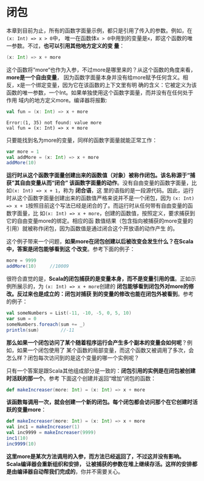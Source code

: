 闭包
================================================================================
本章到目前为止，所有的函数字面量示例，都只是引用了传入的参数。例如，在`(x: Int) => x > 0`中，
唯一在函数体`x > 0`中用到的变量是`x`，即这个函数的唯一参数。不过，**也可以引用其他地方定义的变
量**：
```scala
(x: Int) => x + more             
```
这个函数将“more“也作为入参，不过more是哪里来的？从这个函数的角度来看，**more是一个自由变量**，
因为函数字面量本身并没有给more赋予任何含义。相反，x是一个绑定变量，因为它在该函数的上下文里有明
确的含义：它被定义为该函数的唯一参数，一个Int。如果单独使用这个函数字面量，而并没有在任何处于作用
域内的地方定义more。编译器将报歉:
```scala
val fun = (x: Int) => x + more
```
```
Error:(1, 35) not found: value more
val fun = (x: Int) => x + more
```
只要能找到名为more的变量，同样的函数字面量就能正常工作：
```scala
var more = 1
val addMore = (x: Int) => x + more
addMore(10)
```
**运行时从这个函数字面量创建出来的函数值（对象）被称作闭包。该名称源于“捕获”其自由变量从而“闭合”
该函数字面量的动作**。没有自由变量的函数字面量，比如`(x: Int) => x + 1`，称为 **闭合语**，这
里的语指的是一段源代码。因此，运行时从这个函数字面量创建出来的函数值严格来说并不是一个闭包，因为
`(x: Int) => x + 1`按照目前这个写法已经是闭合的了。而运行时从任何带有自由变量的函数字面量，比
如`(x: Int) => x + more`，创建的函数值，按照定义，要求捕获到它的自由变量more的绑定。相应的函
数值结果（包含指向被捕获的more变量的引用）就被称作闭包，因为函数值是通过闭合这个开放语的动作产生
的。

这个例子带来一个问题，**如果more在闭包创建以后被改变会发生什么？在Scala中，答案是闭包能够看到这
个改变**。参考下面的例子：
```scala
more = 9999
addMore(10)     //10009
```
很符合直觉的是，**Scala的闭包捕获的是变量本身，而不是变量引用的值**。正如示例所展示的，为
`(x: Int) => x + more`创建的 **闭包能够看到闭包外对more的修改。反过来也是成立的：闭包对捕获
到的变量的修改也能在闭包外被看到**。参考的例子：
```scala
val someNumbers = List(-11, -10, -5, 0, 5, 10)
var sum = 0
someNumbers.foreach(sum += _)
println(sum)        //-11
```

**那么如果一个闭包访问了某个随着程序运行会产生多个副本的变量会如何呢**？例如，如果一个闭包使用了
某个函数的局部变量，而这个函数又被调用了多次，会怎么样？闭包每次访问到的是这个变量的哪一个实例呢？

只有一个答案是跟Scala其他组成部分是一致的：**闭包引用的实例是在闭包被创建时活跃的那一个**。参考
下面这个创建并返回“增加”闭包的函数：
```scala
def makeIncreaser(more: Int) = (x: Int) => x + more
```
**该函数每调用一次，就会创建一个新的闭包。每个闭包都会访问那个在它创建时活跃的变量more**：
```scala
def makeIncreaser(more: Int) = (x: Int) => x + more
val inc1 = makeIncreaser(1)
val inc9999 = makeIncreaser(9999)
inc1(10)
inc9999(10)
```
**这里more是某次方法调用的入参，而方法已经返回了，不过这并没有影响。Scala编译器会重新组织和安排，
让被捕获的参数在堆上继续存活。这样的安排都是由编译器自动帮我们完成的**，你并不需要关心。